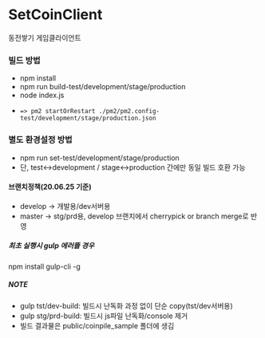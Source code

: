 # SetCoinClient
동전쌓기 게임클라이언트

### 빌드 방법
- npm install
- npm run build-test/development/stage/production
- node index.js
-     => pm2 startOrRestart ./pm2/pm2.config-test/development/stage/production.json

### 별도 환경설정 방법
- npm run set-test/development/stage/production
- 단, test<->development / stage<->production 간에만 동일 빌드 호환 가능

#### 브랜치정책(20.06.25 기준)
- develop -> 개발용/dev서버용
- master -> stg/prd용, develop 브랜치에서 cherrypick or branch merge로 반영

##### 최초 실행시 gulp 에러뜰 경우
npm install gulp-cli -g

##### NOTE
- gulp tst/dev-build: 빌드시 난독화 과정 없이 단순 copy(tst/dev서버용)
- gulp stg/prd-build: 빌드시 js파일 난독화/console 제거
- 빌드 결과물은 public/coinpile_sample 폴더에 생김
